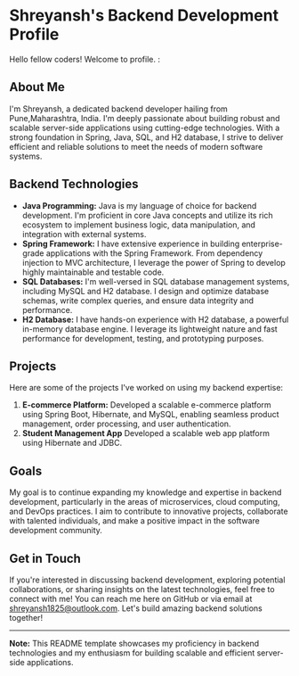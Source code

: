
# Shreyansh's Backend Development Profile

Hello fellow coders! Welcome to  profile. :

## About Me

I'm Shreyansh, a dedicated backend developer hailing from Pune,Maharashtra, India. I'm deeply passionate about building robust and scalable server-side applications using cutting-edge technologies. With a strong foundation in Spring, Java, SQL, and H2 database, I strive to deliver efficient and reliable solutions to meet the needs of modern software systems.

## Backend Technologies

- **Java Programming:** Java is my language of choice for backend development. I'm proficient in core Java concepts and utilize its rich ecosystem to implement business logic, data manipulation, and integration with external systems.
- **Spring Framework:** I have extensive experience in building enterprise-grade applications with the Spring Framework. From dependency injection to MVC architecture, I leverage the power of Spring to develop highly maintainable and testable code.
- **SQL Databases:** I'm well-versed in SQL database management systems, including MySQL and H2 database. I design and optimize database schemas, write complex queries, and ensure data integrity and performance.
- **H2 Database:** I have hands-on experience with H2 database, a powerful in-memory database engine. I leverage its lightweight nature and fast performance for development, testing, and prototyping purposes.

## Projects

Here are some of the projects I've worked on using my backend expertise:

1. **E-commerce Platform:** Developed a scalable e-commerce platform using Spring Boot, Hibernate, and MySQL, enabling seamless product management, order processing, and user authentication.
2. **Student Management App** Developed a scalable web app platform using Hibernate and JDBC.

## Goals

My goal is to continue expanding my knowledge and expertise in backend development, particularly in the areas of microservices, cloud computing, and DevOps practices. I aim to contribute to innovative projects, collaborate with talented individuals, and make a positive impact in the software development community.

## Get in Touch

If you're interested in discussing backend development, exploring potential collaborations, or sharing insights on the latest technologies, feel free to connect with me! You can reach me here on GitHub or via email at shreyansh1825@outlook.com. Let's build amazing backend solutions together!

---

**Note:** This README template showcases my proficiency in backend technologies and my enthusiasm for building scalable and efficient server-side applications.

<!---
ShreyanshChoudhary/ShreyanshChoudhary is a ✨ special ✨ repository because its `README.md` (this file) appears on your GitHub profile.
You can click the Preview link to take a look at your changes.
--->

